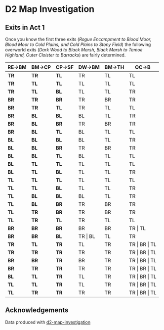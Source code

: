 D2 Map Investigation
====================

## Exits in Act 1

Once you know the first three exits (*Rogue Encampment to Blood Moor, Blood Moor to Cold Plains, and Cold Plains to Stony Field*) the following overworld exits (*Dark Wood to Black Marsh, Black Marsh to Tamoe Highland, Outer Cloister to Barracks*) are fairly determined.

| RE->BM | BM->CP | CP->SF | DW->BM   | BM->TH | OC->B          |
| ------ | ------ | ------ | -------- | ------ | -------------- |
| **TR** | **TR** | **TL** | TR       | TL     | TL             |
| **TR** | **TL** | **TL** | TL       | TL     | TL             |
| **TR** | **TL** | **BL** | TL       | TL     | TR             |
| **BR** | **TR** | **BR** | TR       | BR     | TR             |
| **BR** | **TR** | **TL** | TR       | TL     | TL             |
| **BR** | **BL** | **BL** | BL       | TL     | TR             |
| **BR** | **BL** | **BR** | TR       | BR     | TR             |
| **BR** | **BL** | **TL** | BL       | TL     | TL             |
| **BL** | **BL** | **BL** | BL       | TL     | TR             |
| **BL** | **BL** | **BR** | TR       | BR     | TR             |
| **BL** | **BL** | **TL** | BL       | TL     | TL             |
| **BL** | **TL** | **TL** | TL       | TL     | TL             |
| **BL** | **TL** | **BL** | TL       | TL     | TR             |
| **TL** | **TL** | **TL** | TL       | TL     | TL             |
| **TL** | **TL** | **BL** | TL       | TL     | TR             |
| **TL** | **BL** | **BL** | BL       | TL     | TR             |
| **TL** | **BL** | **BR** | TR       | BR     | TR             |
| **TL** | **TR** | **BR** | TR       | BR     | TR             |
| **TL** | **TR** | **TL** | TR       | TL     | TL             |
| **BR** | **BR** | **BR** | BR       | BR     | TR \| TL       |
| **BR** | **BR** | **BL** | TR \| BL | TL     | TR             |
| **TR** | **TL** | **TR** | TL       | TR     | TR \| BR \| TL |
| **TR** | **TR** | **TR** | TR       | TR     | TR \| BR \| TL |
| **BR** | **BR** | **TR** | BR       | TR     | TR \| BR \| TL |
| **BR** | **TR** | **TR** | TR       | TR     | TR \| BR \| TL |
| **BL** | **TL** | **TR** | TL       | TR     | TR \| BR \| TL |
| **TL** | **TL** | **TR** | TL       | TR     | TR \| BR \| TL |
| **TL** | **TR** | **TR** | TR       | TR     | TR \| BR \| TL |

## Acknowledgements

Data produced with [d2-map-investigation](https://github.com/squeek502/d2-map-investigation/)

